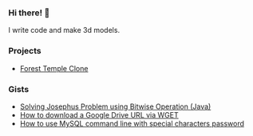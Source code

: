 ### Hi there! 👋

I write code and make 3d models.

### Projects
  - [Forest Temple Clone](https://www.behance.net/gallery/140375585/Forest-Temple-%28Clone%29)

### Gists
  - [Solving Josephus Problem using Bitwise Operation (Java)](https://gist.github.com/a6y3ap/0b552ac514d6f83a34f44dc3c0301f62)
  - [How to download a Google Drive URL via WGET](https://gist.github.com/a6y3ap/cf8dbe1e88d85d232069d921cc6bf904)
  - [How to use MySQL command line with special characters password](https://gist.github.com/a6y3ap/894e9afe7d549abcab51cc266a2b5dde)
